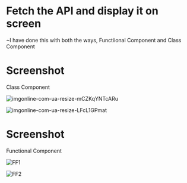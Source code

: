 # Fetch the API and display it on screen
  ~I have done this with both the ways, Functiional Component and Class Component
  
# Screenshot 
  Class Component
  

![imgonline-com-ua-resize-mCZKqYNTcARu](https://user-images.githubusercontent.com/90309641/136435474-6d87f5e8-2c1b-4b9d-baa8-9c2d8dd1e439.jpg)


![imgonline-com-ua-resize-LFcL1GPmat](https://user-images.githubusercontent.com/90309641/136435480-cccbee45-dfe8-4afc-9b01-a41afefa2b14.jpg)


# Screenshot 
  Functional Component
  
  
  ![FF1](https://user-images.githubusercontent.com/90309641/136435501-fb8829d6-24be-450b-a7c2-6f8b30c972a3.jpg)



![FF2](https://user-images.githubusercontent.com/90309641/136435516-a0ff8ab6-0c99-4c22-b786-5f07406c1c94.jpg)

